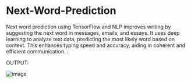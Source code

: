 # Next-Word-Prediction
Next word prediction using TensorFlow and NLP improves writing by suggesting the next word in messages, emails, and essays. It uses deep learning to analyze text data, predicting the most likely word based on context. This enhances typing speed and accuracy, aiding in coherent and efficient communication.
.


OUTPUT:


![image](https://github.com/Yashmenaria1/Next-Word-Prediction/assets/107399779/b41ceec0-7d28-43aa-a9c3-d0e41c1c3b00)
